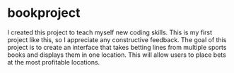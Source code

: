 # bookproject
I created this project to teach myself new coding skills. This is my first project like this, so I appreciate any constructive feedback.
The goal of this project is to create an interface that takes betting lines from multiple sports books and displays them in one location. This will allow users to place bets at the most profitable locations. 